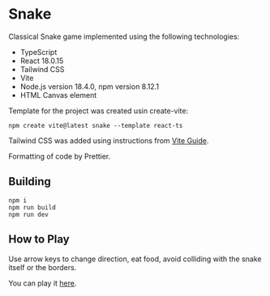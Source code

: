 # Snake

Classical Snake game implemented using the following technologies:

- TypeScript
- React 18.0.15
- Tailwind CSS
- Vite
- Node.js version 18.4.0, npm version 8.12.1
- HTML Canvas element

Template for the project was created usin create-vite:

    npm create vite@latest snake --template react-ts

Tailwind CSS was added using instructions from [Vite Guide](https://tailwindcss.com/docs/guides/vite).

Formatting of code by Prettier.

## Building

    npm i
    npm run build
    npm run dev

## How to Play

Use arrow keys to change direction, eat food, avoid colliding with the snake itself or the borders.

You can play it [here](https://cool-html5.net/snake/).

